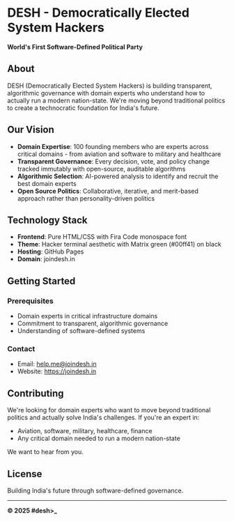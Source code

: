 # DESH - Democratically Elected System Hackers

**World's First Software-Defined Political Party**

## About

DESH (Democratically Elected System Hackers) is building transparent, algorithmic governance with domain experts who understand how to actually run a modern nation-state. We're moving beyond traditional politics to create a technocratic foundation for India's future.

## Our Vision

- **Domain Expertise**: 100 founding members who are experts across critical domains - from aviation and software to military and healthcare
- **Transparent Governance**: Every decision, vote, and policy change tracked immutably with open-source, auditable algorithms
- **Algorithmic Selection**: AI-powered analysis to identify and recruit the best domain experts
- **Open Source Politics**: Collaborative, iterative, and merit-based approach rather than personality-driven politics

## Technology Stack

- **Frontend**: Pure HTML/CSS with Fira Code monospace font
- **Theme**: Hacker terminal aesthetic with Matrix green (#00ff41) on black
- **Hosting**: GitHub Pages
- **Domain**: joindesh.in

## Getting Started

### Prerequisites
- Domain experts in critical infrastructure domains
- Commitment to transparent, algorithmic governance
- Understanding of software-defined systems

### Contact
- Email: help.me@joindesh.in
- Website: https://joindesh.in

## Contributing

We're looking for domain experts who want to move beyond traditional politics and actually solve India's challenges. If you're an expert in:

- Aviation, software, military, healthcare, finance
- Any critical domain needed to run a modern nation-state

We want to hear from you.

## License

Building India's future through software-defined governance.

---

**© 2025 #desh>_**